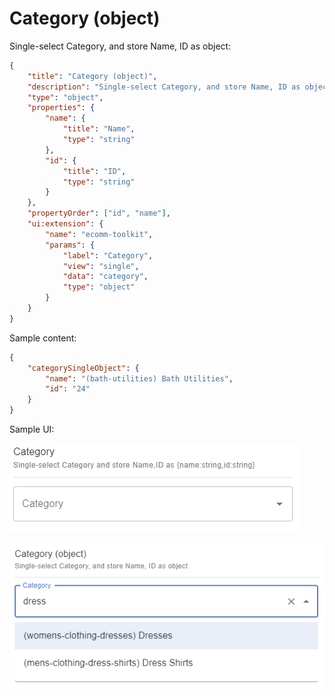 # Category (object)

Single-select Category, and store Name, ID as object:

```json
{
	"title": "Category (object)",
	"description": "Single-select Category, and store Name, ID as object",
	"type": "object",
	"properties": {
		"name": {
			"title": "Name",
			"type": "string"
		},
		"id": {
			"title": "ID",
			"type": "string"
		}
	},
	"propertyOrder": ["id", "name"],
	"ui:extension": {
		"name": "ecomm-toolkit",
		"params": {
			"label": "Category",
			"view": "single",
			"data": "category",
			"type": "object"
		}
	}
}
```

Sample content:

```json
{
	"categorySingleObject": {
		"name": "(bath-utilities) Bath Utilities",
		"id": "24"
	}
}
```

Sample UI:

![Sample UI](../../media/category-object.png)

![Sample UI](../../media/category-object2.png)

